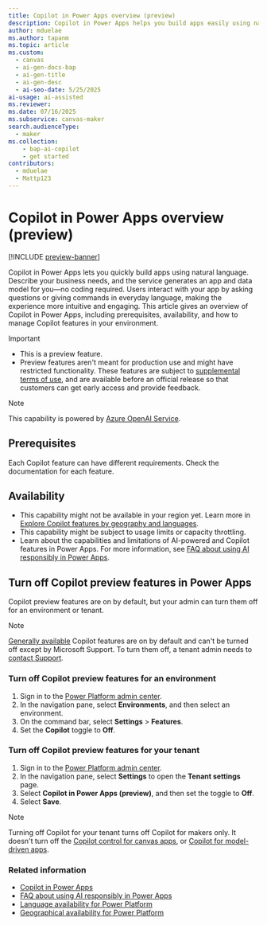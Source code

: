 ```yaml
---
title: Copilot in Power Apps overview (preview)
description: Copilot in Power Apps helps you build apps easily using natural language. Discover how to create apps faster and boost productivity. Try Copilot today!
author: mduelae
ms.author: tapanm
ms.topic: article
ms.custom: 
  - canvas
  - ai-gen-docs-bap
  - ai-gen-title
  - ai-gen-desc
  - ai-seo-date: 5/25/2025
ai-usage: ai-assisted
ms.reviewer: 
ms.date: 07/16/2025
ms.subservice: canvas-maker
search.audienceType: 
  - maker
ms.collection: 
    - bap-ai-copilot
    - get started
contributors:
  - mduelae
  - Mattp123
---
```


# Copilot in Power Apps overview (preview)

[!INCLUDE [preview-banner](~/../shared-content/shared/preview-includes/preview-banner.md)]

Copilot in Power Apps lets you quickly build apps using natural language. Describe your business needs, and the service generates an app and data model for you—no coding required. Users interact with your app by asking questions or giving commands in everyday language, making the experience more intuitive and engaging. This article gives an overview of Copilot in Power Apps, including prerequisites, availability, and how to manage Copilot features in your environment.

> [!IMPORTANT]
>
> - This is a preview feature.
> - Preview features aren't meant for production use and might have restricted functionality. These features are subject to [supplemental terms of use](https://go.microsoft.com/fwlink/?linkid=2189520), and are available before an official release so that customers can get early access and provide feedback.

> [!NOTE]
>
> This capability is powered by [Azure OpenAI Service](/azure/cognitive-services/openai/overview).

## Prerequisites

Each Copilot feature can have different requirements. Check the documentation for each feature.


## Availability

- This capability might not be available in your region yet. Learn more in [Explore Copilot features by geography and languages](https://releaseplans.microsoft.com/en-US/availability-reports/?report=copilotfeaturereport).
- This capability might be subject to usage limits or capacity throttling.
- Learn about the capabilities and limitations of AI-powered and Copilot features in Power Apps. For more information, see [FAQ about using AI responsibly in Power Apps](../common/transparency-note.md).


## Turn off Copilot preview features in Power Apps

Copilot preview features are on by default, but your admin can turn them off for an environment or tenant.

> [!NOTE]
>
> [Generally available](/power-platform/admin/general-availability-deployment) Copilot features are on by default and can't be turned off except by Microsoft Support. To turn them off, a tenant admin needs to [contact Support](/power-platform/admin/get-help-support).

### Turn off Copilot preview features for an environment

1. Sign in to the [Power Platform admin center](https://admin.powerplatform.microsoft.com/).
1. In the navigation pane, select **Environments**, and then select an environment.
1. On the command bar, select **Settings** > **Features**.
1. Set the **Copilot** toggle to **Off**.

### Turn off Copilot preview features for your tenant

1. Sign in to the [Power Platform admin center](https://admin.powerplatform.microsoft.com/).
1. In the navigation pane, select **Settings** to open the **Tenant settings** page.
1. Select **Copilot in Power Apps (preview)**, and then set the toggle to **Off**.
1. Select **Save**.

> [!NOTE]
> Turning off Copilot for your tenant turns off Copilot for makers only. It doesn't turn off the [Copilot control for canvas apps](add-ai-copilot.md), or [Copilot for model-driven apps](../model-driven-apps/add-ai-copilot.md).

### Related information

- [Copilot in Power Apps](../common/index.yml)
- [FAQ about using AI responsibly in Power Apps](../common/transparency-note.md)
- [Language availability for Power Platform](https://dynamics.microsoft.com/availability-reports/languagereport/)
- [Geographical availability for Power Platform](https://dynamics.microsoft.com/availability-reports/georeport/)
